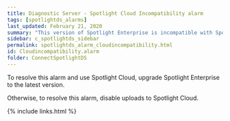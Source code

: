 ```yaml
---
title: ﻿Diagnostic Server - Spotlight Cloud Incompatibility alarm
tags: [spotlightds_alarms]
last_updated: February 21, 2020
summary: "This version of Spotlight Enterprise is incompatible with Spotlight Cloud."
sidebar: c_spotlightds_sidebar
permalink: spotlightds_alarm_cloudincompatibility.html
id: Cloudincompatibility.alarm
folder: ConnectSpotlightDS
---
```


To resolve this alarm and use Spotlight Cloud, upgrade Spotlight Enterprise to the latest version.

Otherwise, to resolve this alarm, disable uploads to Spotlight Cloud. 


{% include links.html %}
